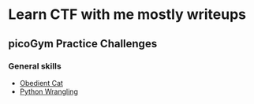 # Learn CTF with me mostly writeups
## picoGym Practice Challenges
### General skills
* [Obedient Cat]()
* [Python Wrangling]()